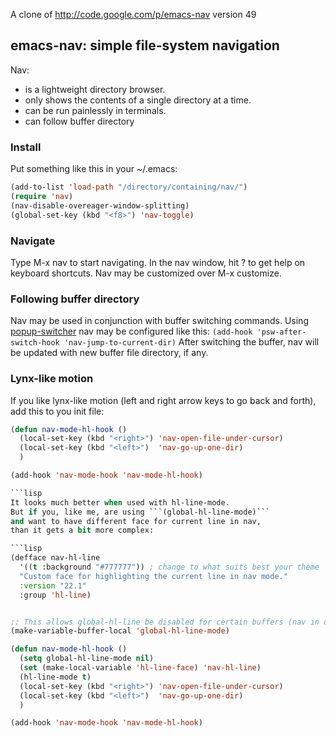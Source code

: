 A clone of http://code.google.com/p/emacs-nav version 49

## emacs-nav: simple file-system navigation

Nav:
- is a lightweight directory browser.
- only shows the contents of a single directory at a time.
- can be run painlessly in terminals.
- can follow buffer directory

### Install
Put something like this in your ~/.emacs:

```lisp
(add-to-list 'load-path "/directory/containing/nav/")
(require 'nav)
(nav-disable-overeager-window-splitting)
(global-set-key (kbd "<f8>") 'nav-toggle)
```

### Navigate
Type M-x nav to start navigating.
In the nav window, hit ? to get help on keyboard shortcuts.
Nav may be customized over M-x customize.

### Following buffer directory

Nav may be used in conjunction with buffer switching commands.
Using [popup-switcher](https://github.com/kostafey/popup-switcher)
nav may be configured like this:
```(add-hook 'psw-after-switch-hook 'nav-jump-to-current-dir)```
After switching the buffer, nav will be updated with new buffer file
directory, if any.


### Lynx-like motion
If you like lynx-like motion (left and right arrow keys to go back and forth),
add this to you init file:

```lisp
(defun nav-mode-hl-hook ()
  (local-set-key (kbd "<right>") 'nav-open-file-under-cursor)
  (local-set-key (kbd "<left>")  'nav-go-up-one-dir)
  )

(add-hook 'nav-mode-hook 'nav-mode-hl-hook)

```lisp
It looks much better when used with hl-line-mode.
But if you, like me, are using ```(global-hl-line-mode)```
and want to have different face for current line in nav,
than it gets a bit more complex:

```lisp
(defface nav-hl-line
  '((t :background "#777777")) ; change to what suits best your theme
  "Custom face for highlighting the current line in nav mode."
  :version "22.1"
  :group 'hl-line)


;; This allows global-hl-line be disabled for certain buffers (nav in our case)
(make-variable-buffer-local 'global-hl-line-mode)

(defun nav-mode-hl-hook ()
  (setq global-hl-line-mode nil)
  (set (make-local-variable 'hl-line-face) 'nav-hl-line)
  (hl-line-mode t)
  (local-set-key (kbd "<right>") 'nav-open-file-under-cursor)
  (local-set-key (kbd "<left>")  'nav-go-up-one-dir)
  )

(add-hook 'nav-mode-hook 'nav-mode-hl-hook)

```
